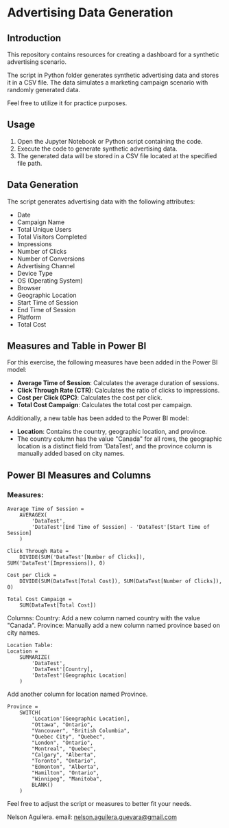 # Advertising Data Generation

## Introduction

This repository contains resources for creating a dashboard for a synthetic advertising scenario.

The script in Python folder generates synthetic advertising data and stores it in a CSV file. The data simulates a marketing campaign scenario with randomly generated data.

Feel free to utilize it for practice purposes.

## Usage

1. Open the Jupyter Notebook or Python script containing the code.
2. Execute the code to generate synthetic advertising data.
3. The generated data will be stored in a CSV file located at the specified file path.

## Data Generation

The script generates advertising data with the following attributes:
- Date
- Campaign Name
- Total Unique Users
- Total Visitors Completed
- Impressions
- Number of Clicks
- Number of Conversions
- Advertising Channel
- Device Type
- OS (Operating System)
- Browser
- Geographic Location
- Start Time of Session
- End Time of Session
- Platform
- Total Cost

## Measures and Table in Power BI

For this exercise, the following measures have been added in the Power BI model:
- **Average Time of Session**: Calculates the average duration of sessions.
- **Click Through Rate (CTR)**: Calculates the ratio of clicks to impressions.
- **Cost per Click (CPC)**: Calculates the cost per click.
- **Total Cost Campaign**: Calculates the total cost per campaign.

Additionally, a new table has been added to the Power BI model:
- **Location**: Contains the country, geographic location, and province.
- The country column has the value "Canada" for all rows, the geographic location is a distinct field from 'DataTest', and the province column is manually added based on city names.

## Power BI Measures and Columns

### Measures:
```DAX
Average Time of Session = 
    AVERAGEX(
        'DataTest',
        'DataTest'[End Time of Session] - 'DataTest'[Start Time of Session]
    )
```

```DAX
Click Through Rate = 
    DIVIDE(SUM('DataTest'[Number of Clicks]), SUM('DataTest'[Impressions]), 0)
```
```DAX
Cost per Click = 
    DIVIDE(SUM(DataTest[Total Cost]), SUM(DataTest[Number of Clicks]), 0)
```
```DAX
Total Cost Campaign = 
    SUM(DataTest[Total Cost])
```
Columns:
Country: Add a new column named country with the value "Canada".
Province: Manually add a new column named province based on city names.
```DAX
Location Table:
Location = 
    SUMMARIZE(
        'DataTest',
        'DataTest'[Country],
        'DataTest'[Geographic Location]
    )
```
Add another column for location named Province.
```DAX
Province = 
    SWITCH(
        'Location'[Geographic Location],
        "Ottawa", "Ontario",
        "Vancouver", "British Columbia",
        "Quebec City", "Quebec",
        "London", "Ontario",
        "Montreal", "Quebec",
        "Calgary", "Alberta",
        "Toronto", "Ontario",
        "Edmonton", "Alberta",
        "Hamilton", "Ontario",
        "Winnipeg", "Manitoba",
        BLANK()
    )
```
Feel free to adjust the script or measures to better fit your needs.

Nelson Aguilera.
email: nelson.aguilera.guevara@gmail.com

